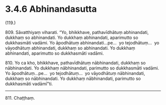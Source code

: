 

# 3.4.6 Abhinandasutta




(119.)

809\. Sāvatthiyaṃ viharati. “Yo, bhikkhave, pathavīdhātuṃ abhinandati, dukkhaṃ so abhinandati. Yo dukkhaṃ abhinandati, aparimutto so dukkhasmāti vadāmi. Yo āpodhātuṃ abhinandati…pe…  yo tejodhātuṃ…  yo vāyodhātuṃ abhinandati, dukkhaṃ so abhinandati. Yo dukkhaṃ abhinandati, aparimutto so dukkhasmāti vadāmi.

810\. Yo ca kho, bhikkhave, pathavīdhātuṃ nābhinandati, dukkhaṃ so nābhinandati. Yo dukkhaṃ nābhinandati, parimutto so dukkhasmāti vadāmi. Yo āpodhātuṃ…pe…  yo tejodhātuṃ…  yo vāyodhātuṃ nābhinandati, dukkhaṃ so nābhinandati. Yo dukkhaṃ nābhinandati, parimutto so dukkhasmāti vadāmī”ti.

---

811\. Chaṭṭhaṃ.





